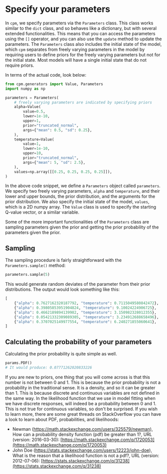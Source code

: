 # Specify your parameters

In `cpm`, we specify parameters via the `Parameters` class. This class works similar to the `dict` class, and so behaves like a dictionary, but with several extended functionalities. This means that you can access the parameters using the `[]` operator, and you can also use the `update` method to update the parameters.
The `Parameters` class also includes the initial state of the model, which `cpm` separates from freely varying parameters in the model by requiring users to define priors for the freely varying parameters but not for the initial state. Most models will have a single initial state that do not require priors.

In terms of the actual code, look below:

```python
from cpm.generators import Value, Parameters
import numpy as np

parameters = Parameters(
    # freely varying parameters are indicated by specifying priors
    alpha=Value(
        value=0.5,
        lower=1e-10,
        upper=1,
        prior="truncated_normal",
        args={"mean": 0.5, "sd": 0.25},
    ),
    temperature=Value(
        value=1,
        lower=1e-10,
        upper=10,
        prior="truncated_normal",
        args={"mean": 5, "sd": 2.5},
    ),
    values=np.array([[0.25, 0.25, 0.25, 0.25]]),
)
```

In the above code snippet, we define a `Parameters` object called `parameters`. We specify two freely varying parameters, `alpha` and `temperature`, and their lower and upper bounds, the prior distribution, and the arguments for the prior distribution. We also specify the initial state of the model, `values`, which is a 2D numpy array. The `Value` class is used to specify the starting Q-value vector, or a similar variable.

Some of the more important functionalities of the `Parameters` class are sampling parameters given the prior and getting the prior probability of the parameters given the prior.

## Sampling

The sampling procedure is fairly straightforward with the `Parameters.sample()` method:

```python
parameters.sample(5)
```

This would generate random deviates of the parameter from their prior distributions. The output would look something like this:

```python
[
    {"alpha": 0.7627162320187792, "temperature": 0.7115049580842472},
    {"alpha": 0.39805853951904824, "temperature": 9.10024224906725},
    {"alpha": 0.4662189894139982, "temperature": 3.150982328012355},
    {"alpha": 0.05421332309089305, "temperature": 3.234912688658496},
    {"alpha": 0.3707025149977554, "temperature": 6.240271855060641},
]
```

## Calculating the probability of your parameters

Calculating the prior probability is quite simple as well.

```python
params.PDF()
# It would produce: 0.07771262020833226
```

If you are new to priors, one thing that you will come across is that this number is not between 0 and 1. This is because the prior probability is not a probability in the traditional sense. It is a density, and so it can be greater than 1. This is because discrete and continuous variables are not defined in the same way. In the likelihood function that we use in model fitting when we have discrete responses, will indeed be a probability between 0 and 1. This is not true for continuous variables, so don't be surprised. If you wish to learn more, there are some great threads on StackOverflow you can have a look to learn about PDF, probabilities, and likelihoods:

* Newman (https://math.stackexchange.com/users/325579/newman), How can a probability density function (pdf) be greater than 1?, URL (version: 2016-03-30): [https://math.stackexchange.com/q/1720053](https://math.stackexchange.com/q/1720053)
* John Doe (https://stats.stackexchange.com/users/12223/john-doe), What is the reason that a likelihood function is not a pdf?, URL (version: 2012-07-06): [https://stats.stackexchange.com/q/31238](https://stats.stackexchange.com/q/31238)



